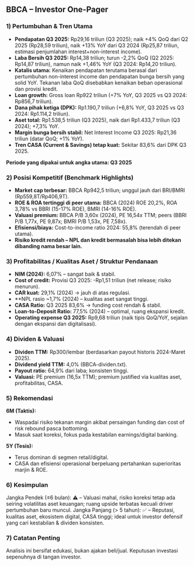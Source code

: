 ## BBCA – Investor One-Pager

### 1) Pertumbuhan & Tren Utama
- **Pendapatan Q3 2025:** Rp29,16 triliun (Q3 2025); naik +4% QoQ dari Q2 2025 (Rp28,59 triliun), naik +13% YoY dari Q3 2024 (Rp25,87 triliun, estimasi penjumlahan interest+non-interest income).
- **Laba Bersih Q3 2025:** Rp14,38 triliun; turun -2,2% QoQ (Q2 2025: Rp14,87 triliun), namun naik +1,46% YoY (Q3 2024: Rp14,20 triliun).
- **Katalis utama:** Kenaikan pendapatan terutama berasal dari pertumbuhan non-interest income dan pendapatan bunga bersih yang solid YoY. Tekanan laba QoQ disebabkan kenaikan beban operasional dan provisi kredit.
- **Loan growth:** Gross loan Rp922 triliun (+7% YoY, Q3 2025 vs Q3 2024: Rp856,7 triliun).
- **Dana pihak ketiga (DPK):** Rp1.190,7 triliun (+6,8% YoY, Q3 2025 vs Q3 2024: Rp1.114,2 triliun).
- **Aset total:** Rp1.538,5 triliun (Q3 2025), naik dari Rp1.433,7 triliun (Q3 2024); +7,3% YoY.
- **Margin bunga bersih stabil:** Net Interest Income Q3 2025: Rp21,36 triliun (datar QoQ; +1% YoY).
- **Tren CASA (Current & Savings) tetap kuat:** Sekitar 83,6% dari DPK Q3 2025.
  
**Periode yang dipakai untuk angka utama: Q3 2025**

### 2) Posisi Kompetitif (Benchmark Highlights)
- **Market cap terbesar:** BBCA Rp942,5 triliun; unggul jauh dari BRI/BMRI (Rp559,8T/Rp406,9T).
- **ROE & ROA tertinggi di peer utama:** BBCA (2024) ROE 20,2%, ROA 3,78% vs BBRI (15-17% ROE), BMRI (14-16% ROE).
- **Valuasi premium:** BBCA P/B 3,60x (2024), PE 16,54x TTM; peers (BBRI P/B 1,77x, PE 9,87x; BMRI P/B 1,53x, PE 7,58x).
- **Efisiensi/biaya:** Cost-to-income ratio 2024: 55,8% (terendah di peer utama).
- **Risiko kredit rendah – NPL dan kredit bermasalah bisa lebih ditekan dibanding nama besar lain.**

### 3) Profitabilitas / Kualitas Aset / Struktur Pendanaan
- **NIM (2024):** 6,07% – sangat baik & stabil.
- **Cost of credit:** Provisi Q3 2025: -Rp1,51 triliun (net release; risiko menurun).
- **CAR kuat:** 29,1% (2024) → jauh di atas regulasi.
- **NPL rasio ~1,7% (2024) – kualitas aset sangat tinggi.
- **CASA Ratio:** Q3 2025 83,6% → funding cost rendah & stabil.
- **Loan-to-Deposit Ratio:** 77,5% (2024) – optimal, ruang ekspansi kredit.
- **Operating expense Q3 2025:** Rp9,68 triliun (naik tipis QoQ/YoY, sejalan dengan ekspansi dan digitalisasi).

### 4) Dividen & Valuasi
- **Dividen TTM:** Rp300/lembar (berdasarkan payout historis 2024-Maret 2025).
- **Dividend yield TTM:** 4,0% (BBCA-dividen.txt).
- **Payout ratio:** 64,9% dari laba; konsisten tinggi.
- **Valuasi:** PE premium (16,5x TTM); premium justified via kualitas aset, profitabilitas, CASA.

### 5) Rekomendasi
**6M (Taktis):**
- Waspadai risiko tekanan margin akibat persaingan funding dan cost of risk rebound pasca bottoming.
- Masuk saat koreksi, fokus pada kestabilan earnings/digital banking.

**5Y (Tesis):**
- Terus dominan di segmen retail/digital.
- CASA dan efisiensi operasional berpeluang pertahankan superioritas marjin & ROE.

### 6) Kesimpulan
Jangka Pendek (≤6 bulan): ⚠️ – Valuasi mahal, risiko koreksi tetap ada seiring volatilitas aset keuangan; ruang upside terbatas kecuali driver pertumbuhan baru muncul.
Jangka Panjang (> 5 tahun): ✅ – Reputasi, kualitas aset, ekosistem digital, CASA tinggi; ideal untuk investor defensif yang cari kestabilan & dividen konsisten.

### 7) Catatan Penting
Analisis ini bersifat edukasi, bukan ajakan beli/jual. Keputusan investasi sepenuhnya di tangan investor.